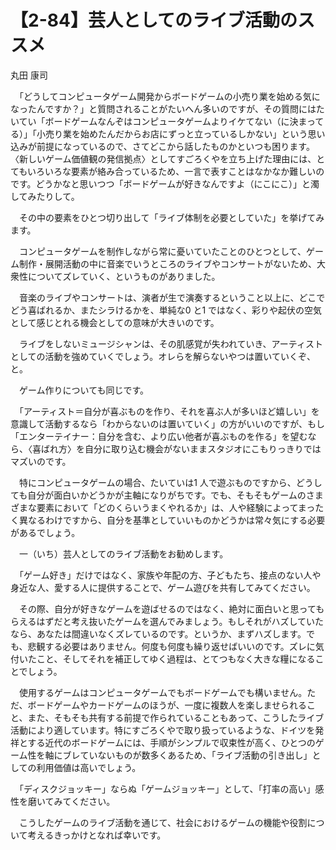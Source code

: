 # 【2-84】芸人としてのライブ活動のススメ

<div class="author">丸田 康司</div>

　「どうしてコンピュータゲーム開発からボードゲームの小売り業を始める気になったんですか？」と質問されることがたいへん多いのですが、その質問にはたいてい「ボードゲームなんぞはコンピュータゲームよりイケてない（に決まってる）」「小売り業を始めたんだからお店にずっと立っているしかない」という思い込みが前提になっているので、さてどこから話したものかといつも困ります。〈新しいゲーム価値観の発信拠点〉としてすごろくやを立ち上げた理由には、とてもいろいろな要素が絡み合っているため、一言で表すことはなかなか難しいのです。どうかなと思いつつ「ボードゲームが好きなんですよ（にこにこ）」と濁してみたりして。

　その中の要素をひとつ切り出して「ライブ体制を必要としていた」を挙げてみます。

　コンピュータゲームを制作しながら常に憂いていたことのひとつとして、ゲーム制作・展開活動の中に音楽でいうところのライブやコンサートがないため、大衆性についてズレていく、というものがありました。

　音楽のライブやコンサートは、演者が生で演奏するということ以上に、どこでどう喜ばれるか、またシラけるかを、単純な0 と1 ではなく、彩りや起伏の空気として感じとれる機会としての意味が大きいのです。

　ライブをしないミュージシャンは、その肌感覚が失われていき、アーティストとしての活動を強めていくでしょう。オレらを解らないやつは置いていくぞ、と。

　ゲーム作りについても同じです。

　「アーティスト＝自分が喜ぶものを作り、それを喜ぶ人が多いほど嬉しい」を意識して活動するなら「わからないのは置いていく」の方がいいのですが、もし「エンターテイナー：自分を含む、より広い他者が喜ぶものを作る」を望むなら、〈喜ばれ方〉を自分に取り込む機会がないままスタジオにこもりっきりではマズいのです。

　特にコンピュータゲームの場合、たいていは1 人で遊ぶものですから、どうしても自分が面白いかどうかが主軸になりがちです。でも、そもそもゲームのさまざまな要素において「どのくらいうまくやれるか」は、人や経験によってまったく異なるわけですから、自分を基準としていいものかどうかは常々気にする必要があるでしょう。

　一（いち）芸人としてのライブ活動をお勧めします。

　「ゲーム好き」だけではなく、家族や年配の方、子どもたち、接点のない人や身近な人、愛する人に提供することで、ゲーム遊びを共有してみてください。

　その際、自分が好きなゲームを遊ばせるのではなく、絶対に面白いと思ってもらえるはずだと考え抜いたゲームを選んでみましょう。もしそれがハズしていたなら、あなたは間違いなくズレているのです。というか、まずハズします。でも、悲観する必要はありません。何度も何度も繰り返せばいいのです。ズレに気付いたこと、そしてそれを補正してゆく過程は、とてつもなく大きな糧になることでしょう。

　使用するゲームはコンピュータゲームでもボードゲームでも構いません。ただ、ボードゲームやカードゲームのほうが、一度に複数人を楽しませられること、また、そもそも共有する前提で作られていることもあって、こうしたライブ活動により適しています。特にすごろくやで取り扱っているような、ドイツを発祥とする近代のボードゲームには、手順がシンプルで収束性が高く、ひとつのゲーム性を軸にブレていないものが数多くあるため、「ライブ活動の引き出し」としての利用価値は高いでしょう。

　「ディスクジョッキー」ならぬ「ゲームジョッキー」として、「打率の高い」感性を磨いてみてください。

　こうしたゲームのライブ活動を通じて、社会におけるゲームの機能や役割について考えるきっかけとなれば幸いです。
